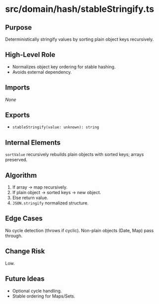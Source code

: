# src/domain/hash/stableStringify.ts
<!-- source-hash: 317e3179d430fe622a317df85433072f46dbd098579c47bbc8ff3f83790de49f -->

## Purpose
Deterministically stringify values by sorting plain object keys recursively.

## High-Level Role
- Normalizes object key ordering for stable hashing.
- Avoids external dependency.

## Imports
_None_

## Exports
- `stableStringify(value: unknown): string`

## Internal Elements
`sortValue` recursively rebuilds plain objects with sorted keys; arrays preserved.

## Algorithm
1. If array → map recursively.
2. If plain object → sorted keys → new object.
3. Else return value.
4. `JSON.stringify` normalized structure.

## Edge Cases
No cycle detection (throws if cyclic). Non-plain objects (Date, Map) pass through.

## Change Risk
Low.

## Future Ideas
- Optional cycle handling.
- Stable ordering for Maps/Sets.
